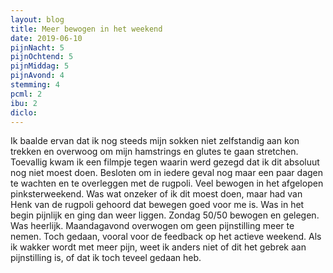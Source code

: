 ```yaml
---
layout: blog
title: Meer bewogen in het weekend
date: 2019-06-10
pijnNacht: 5
pijnOchtend: 5
pijnMiddag: 5
pijnAvond: 4
stemming: 4
pcml: 2
ibu: 2
diclo: 
---
```


Ik baalde ervan dat ik nog steeds mijn sokken niet zelfstandig aan kon trekken en overwoog om mijn hamstrings en glutes te gaan stretchen. Toevallig kwam ik een filmpje tegen waarin werd gezegd dat ik dit absoluut nog niet moest doen. Besloten om in iedere geval nog maar een paar dagen te wachten en te overleggen met de rugpoli. Veel bewogen in het afgelopen pinksterweekend. Was wat onzeker of ik dit moest doen, maar had van Henk van de rugpoli gehoord dat bewegen goed voor me is. Was in het begin pijnlijk en ging dan weer liggen. Zondag 50/50 bewogen en gelegen. Was heerlijk. Maandagavond overwogen om geen pijnstilling meer te nemen. Toch gedaan, vooral voor de feedback op het actieve weekend. Als ik wakker wordt met meer pijn, weet ik anders niet of dit het gebrek aan pijnstilling is, of dat ik toch teveel gedaan heb.


